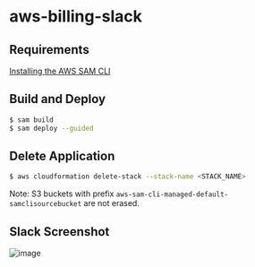 # aws-billing-slack

## Requirements

[Installing the AWS SAM CLI](https://docs.aws.amazon.com/serverless-application-model/latest/developerguide/serverless-sam-cli-install.html)

## Build and Deploy

```sh
$ sam build
$ sam deploy --guided
```

## Delete Application

```sh
$ aws cloudformation delete-stack --stack-name <STACK_NAME>
```

Note: S3 buckets with prefix `aws-sam-cli-managed-default-samclisourcebucket` are not erased.

## Slack Screenshot

![image](https://user-images.githubusercontent.com/26246951/92502882-6e8dcb00-f23b-11ea-8b55-31d96358f14b.png)
